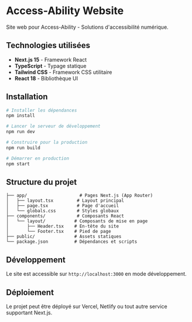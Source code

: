 # Access-Ability Website

Site web pour Access-Ability - Solutions d'accessibilité numérique.

## Technologies utilisées

- **Next.js 15** - Framework React
- **TypeScript** - Typage statique
- **Tailwind CSS** - Framework CSS utilitaire
- **React 18** - Bibliothèque UI

## Installation

```bash
# Installer les dépendances
npm install

# Lancer le serveur de développement
npm run dev

# Construire pour la production
npm run build

# Démarrer en production
npm start
```

## Structure du projet

```
├── app/                    # Pages Next.js (App Router)
│   ├── layout.tsx         # Layout principal
│   ├── page.tsx           # Page d'accueil
│   └── globals.css        # Styles globaux
├── components/            # Composants React
│   └── layout/           # Composants de mise en page
│       ├── Header.tsx    # En-tête du site
│       └── Footer.tsx    # Pied de page
├── public/               # Assets statiques
└── package.json          # Dépendances et scripts
```

## Développement

Le site est accessible sur `http://localhost:3000` en mode développement.

## Déploiement

Le projet peut être déployé sur Vercel, Netlify ou tout autre service supportant Next.js.
